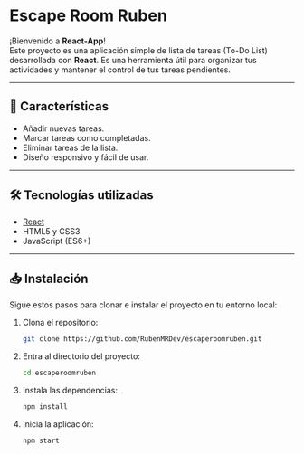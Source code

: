 # Escape Room Ruben

¡Bienvenido a **React-App**!  
Este proyecto es una aplicación simple de lista de tareas (To-Do List) desarrollada con **React**. Es una herramienta útil para organizar tus actividades y mantener el control de tus tareas pendientes.

---

## 🚀 Características

- Añadir nuevas tareas.
- Marcar tareas como completadas.
- Eliminar tareas de la lista.
- Diseño responsivo y fácil de usar.

---

## 🛠️ Tecnologías utilizadas

- [React](https://reactjs.org/)
- HTML5 y CSS3
- JavaScript (ES6+)

---


## 📥 Instalación

Sigue estos pasos para clonar e instalar el proyecto en tu entorno local:

1. Clona el repositorio:
   ```bash
   git clone https://github.com/RubenMRDev/escaperoomruben.git
   ```
2. Entra al directorio del proyecto:
   ```bash
   cd escaperoomruben
   ```
3. Instala las dependencias:
   ```bash
   npm install
   ```
4. Inicia la aplicación:
   ```bash
   npm start
   ```

